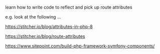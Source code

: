 learn how to write code to reflect and pick up route attributes

e.g. look at the following ...

https://stitcher.io/blog/attributes-in-php-8

https://stitcher.io/blog/route-attributes

https://www.sitepoint.com/build-php-framework-symfony-components/

